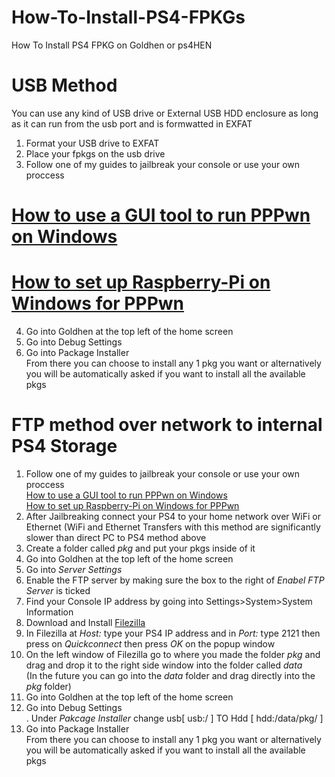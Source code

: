 # How-To-Install-PS4-FPKGs
How To Install PS4 FPKG on Goldhen or ps4HEN    

# USB Method     
You can use any kind of USB drive or External USB HDD enclosure as long as it can run from the usb port and is formwatted in EXFAT   
1. Format your USB drive to EXFAT    
2. Place your fpkgs on the usb drive    
3. Follow one of my guides to jailbreak your console or use your own proccess     
# [How to use a GUI tool to run PPPwn on Windows](https://github.com/DrYenyen/PPPwnGo-Guide)           
# [How to set up Raspberry-Pi on Windows for PPPwn](https://github.com/DrYenyen/PPPwn-Setup-Guide-For-Raspberry-Pi)         
4. Go into Goldhen at the top left of the home screen    
5. Go into Debug Settings        
6. Go into Package Installer         
From there you can choose to install any 1 pkg you want or alternatively you will be automatically asked if you want to install all the available pkgs      
     
# FTP method over network to internal PS4 Storage    
1. Follow one of my guides to jailbreak your console or use your own proccess        
[How to use a GUI tool to run PPPwn on Windows](https://github.com/DrYenyen/PPPwnGo-Guide)               
[How to set up Raspberry-Pi on Windows for PPPwn](https://github.com/DrYenyen/PPPwn-Setup-Guide-For-Raspberry-Pi)       
1. After Jailbreaking connect your PS4 to your home network over WiFi or Ethernet (WiFi and Ethernet Transfers with this method are significantly slower than direct PC to PS4 method above 
2. Create a folder called *pkg* and put your pkgs inside of it        
2. Go into Goldhen at the top left of the home screen     
3. Go into *Server Settings*    
4. Enable the FTP server by making sure the box to the right of *Enabel FTP Server* is ticked      
5. Find your Console IP address by going into Settings>System>System Information  
6. Download and Install [Filezilla](https://filezilla-project.org/download.php?type=client)    
7. In Filezilla at *Host:* type your PS4 IP address and in *Port:* type 2121 then press on *Quickconnect* then press *OK* on the popup window    
9. On the left window of Filezilla go to where you made the folder *pkg* and drag and drop it to the right side window into the folder called *data*     
(In the future you can go into the *data* folder and drag directly into the *pkg* folder)
2. Go into Goldhen at the top left of the home screen        
4. Go into Debug Settings        
. Under *Pakcage Installer* change usb[ usb:/ ] TO Hdd [ hdd:/data/pkg/ ]   
6. Go into Package Installer             
From there you can choose to install any 1 pkg you want or alternatively you will be automatically asked if you want to install all the available pkgs     
